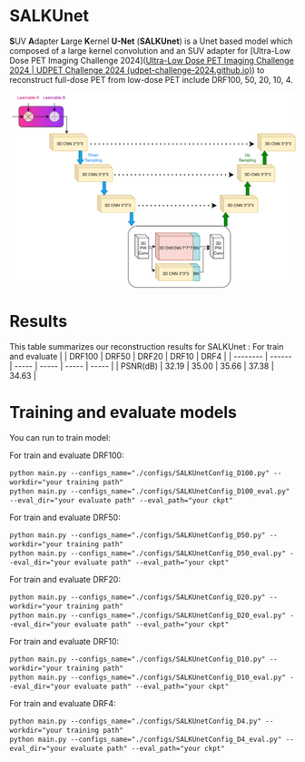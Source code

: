 # SALKUnet

**S**UV **A**dapter **L**arge **K**ernel **U-Net** (**SALKUnet**) is a Unet based model which composed of a large kernel convolution and an SUV adapter for  [Ultra-Low Dose PET Imaging Challenge 2024]([Ultra-Low Dose PET Imaging Challenge 2024 | UDPET Challenge 2024 (udpet-challenge-2024.github.io)](https://udpet-challenge-2024.github.io/))  to reconstruct full-dose PET from low-dose PET include DRF100, 50, 20, 10, 4.

![SALKUnet](asset\SALKUNet.drawio.png)

# Results

This table summarizes our reconstruction results for SALKUnet :
For train and evaluate
|          | DRF100 | DRF50 | DRF20 | DRF10 | DRF4  |
| -------- | ------ | ----- | ----- | ----- | ----- |
| PSNR(dB) | 32.19  | 35.00 | 35.66 | 37.38 | 34.63 |

# Training and evaluate models

You can run to train model:

For train and evaluate DRF100:

```
python main.py --configs_name="./configs/SALKUnetConfig_D100.py" --workdir="your training path"
python main.py --configs_name="./configs/SALKUnetConfig_D100_eval.py" --eval_dir="your evaluate path" --eval_path="your ckpt"
```

For train and evaluate DRF50:

```
python main.py --configs_name="./configs/SALKUnetConfig_D50.py" --workdir="your training path"
python main.py --configs_name="./configs/SALKUnetConfig_D50_eval.py" --eval_dir="your evaluate path" --eval_path="your ckpt"
```

For train and evaluate DRF20:

```
python main.py --configs_name="./configs/SALKUnetConfig_D20.py" --workdir="your training path"
python main.py --configs_name="./configs/SALKUnetConfig_D20_eval.py" --eval_dir="your evaluate path" --eval_path="your ckpt"
```

For train and evaluate DRF10:

```
python main.py --configs_name="./configs/SALKUnetConfig_D10.py" --workdir="your training path"
python main.py --configs_name="./configs/SALKUnetConfig_D10_eval.py" --eval_dir="your evaluate path" --eval_path="your ckpt"
```

For train and evaluate DRF4:

```
python main.py --configs_name="./configs/SALKUnetConfig_D4.py" --workdir="your training path"
python main.py --configs_name="./configs/SALKUnetConfig_D4_eval.py" --eval_dir="your evaluate path" --eval_path="your ckpt"
```


